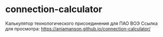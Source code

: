 # connection-calculator
Калькулятор технологического присоединения для ПАО ВОЭ
Ссылка для просмотра: https://aniamanson.github.io/connection-calculator/
